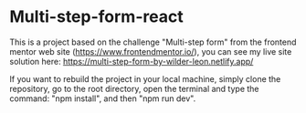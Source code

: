 # Multi-step-form-react

This is a project based on the challenge "Multi-step form" from the frontend mentor web site (https://www.frontendmentor.io/), you can see my live site solution here: https://multi-step-form-by-wilder-leon.netlify.app/

If you want to rebuild the project in your local machine, simply clone the repository, go to the root directory, open the terminal and type the command: "npm install", and then "npm run dev".
